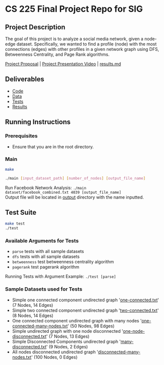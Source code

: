 # CS 225 Final Project Repo for SIG

## Project Description
The goal of this project is to analyze a social media network, given a node-edge dataset. Specifically, we wanted to find a profile (node) with the most connections (edges) with other profiles in a given network graph using DFS, Betweenness Centrality, and Page Rank algorithms.

[Project Proposal](TeamDocs/ProjectProposal.md) | 
[Project Presentation Video](https://youtu.be/FvpOpyoJrEI) | 
[results.md](TeamDocs/results.md)

## Deliverables 
- [Code](src)
- [Data](dataset)
- [Tests](tests)
- [Results](output)

## Running Instructions 

### Prerequisites
- Ensure that you are in the root directory.

### Main
```bash
make
```
```bash
./main [input_dataset_path] [number_of_nodes] [output_file_name]
```
Run Facebook Network Analysis: <code>./main dataset/facebook_combined.txt 4039 [output_file_name]</code>
<br>
Output file will be located in [output](output) directory with the name inputted.

## Test Suite
```bash
make test
./test
```
### Available Arguments for Tests
- `parse` tests with all sample datasets
- `dfs` tests with all sample datasets
- `betweenness` test betweenness centrality algorithm
- `pagerank` test pagerank algorithm

Running Tests with Argument Example: <code>./test [parse]</code>

### Sample Datasets used for Tests
- Simple one connected component undirected graph '[one-connected.txt](dataset/sample-data/one-connected.txt)' (7 Nodes, 14 Edges)
- Simple two connected component undirected graph '[two-connected.txt](dataset/sample-data/two-connected.txt)' (8 Nodes, 14 Edges)
- One connected component undirected graph with many nodes '[one-connected-many-nodes.txt](dataset/sample-data/one-connected-many-nodes.txt)' (50 Nodes, 98 Edges)
- Simple undirected graph with one node disconnected '[one-node-disconnected.txt](dataset/sample-data/one-node-disconnected.txt)' (7 Nodes, 13 Edges)
- Simple Disconnected Components undirected graph '[many-disconnected.txt](dataset/sample-data/many-disconnected.txt)' (9 Nodes, 2 Edges)
- All nodes disconnected undirected graph '[disconnected-many-nodes.txt](dataset/sample-data/disconnected-many-nodes.txt)' (100 Nodes, 0 Edges)


